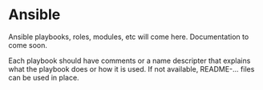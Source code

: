 # Ansible

Ansible playbooks, roles, modules, etc will come here. Documentation to come soon.

Each playbook should have comments or a name descripter that explains what the playbook does or how it is used. If not available, README-... files can be used in place.
